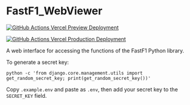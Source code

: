 # FastF1_WebViewer

[![GitHub Actions Vercel Preview Deployment](https://github.com/ndv99/FastF1_WebViewer/actions/workflows/preview.yaml/badge.svg)](https://github.com/ndv99/FastF1_WebViewer/actions/workflows/preview.yaml)

[![GitHub Actions Vercel Production Deployment](https://github.com/ndv99/FastF1_WebViewer/actions/workflows/production.yaml/badge.svg)](https://github.com/ndv99/FastF1_WebViewer/actions/workflows/production.yaml)

A web interface for accessing the functions of the FastF1 Python library.

To generate a secret key:

`python -c 'from django.core.management.utils import get_random_secret_key; print(get_random_secret_key())'`

Copy `.example.env` and paste as `.env`, then add your secret key to the `SECRET_KEY` field.
